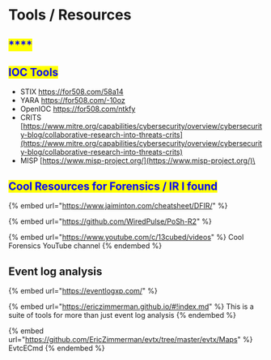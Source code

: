 # Tools / Resources

## <mark style="color:blue;">****</mark>

## <mark style="color:blue;">**IOC Tools**</mark>

* STIX https://for508.com/58a14
* YARA https://for508.com/-10oz
* OpenIOC https://for508.com/ntkfy
* CRITS [https://www.mitre.org/capabilities/cybersecurity/overview/cybersecurity-blog/collaborative-research-into-threats-crits](https://www.mitre.org/capabilities/cybersecurity/overview/cybersecurity-blog/collaborative-research-into-threats-crits)
* MISP [https://www.misp-project.org/](https://www.misp-project.org/)\


## <mark style="color:blue;">Cool Resources for Forensics / IR I found</mark>

{% embed url="https://www.jaiminton.com/cheatsheet/DFIR/" %}

{% embed url="https://github.com/WiredPulse/PoSh-R2" %}

{% embed url="https://www.youtube.com/c/13cubed/videos" %}
Cool Forensics YouTube channel
{% endembed %}



## Event log analysis

{% embed url="https://eventlogxp.com/" %}

{% embed url="https://ericzimmerman.github.io/#!index.md" %}
This is a suite of tools for more than just event log analysis
{% endembed %}

{% embed url="https://github.com/EricZimmerman/evtx/tree/master/evtx/Maps" %}
EvtcECmd
{% endembed %}

